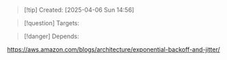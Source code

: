 
>[!tip] Created: [2025-04-06 Sun 14:56]

>[!question] Targets: 

>[!danger] Depends: 

https://aws.amazon.com/blogs/architecture/exponential-backoff-and-jitter/

